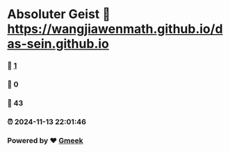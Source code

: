 # Absoluter Geist :link: https://wangjiawenmath.github.io/das-sein.github.io 
### :page_facing_up: [1](https://wangjiawenmath.github.io/das-sein.github.io/tag.html) 
### :speech_balloon: 0 
### :hibiscus: 43 
### :alarm_clock: 2024-11-13 22:01:46 
### Powered by :heart: [Gmeek](https://github.com/Meekdai/Gmeek)
